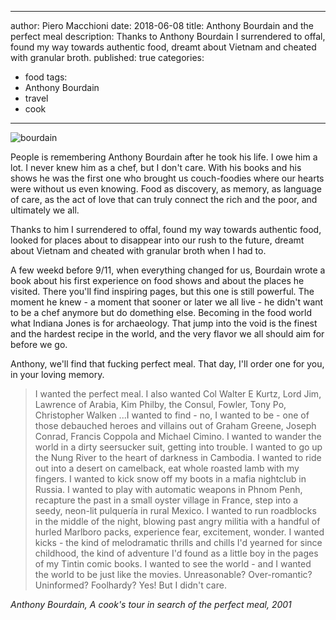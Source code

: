 
---
author: Piero Macchioni
date: 2018-06-08
title: Anthony Bourdain and the perfect meal
description: Thanks to Anthony Bourdain I surrendered to offal, found my way towards authentic food, dreamt about Vietnam and cheated with granular broth.
published: true
categories:
- food
tags:
- Anthony Bourdain
- travel
- cook
---

![bourdain](/images/vault/bourdain.png)

People is remembering Anthony Bourdain after he took his life. I owe him a lot. I never knew him as a chef, but I don't care. With his books and his shows he was the first one who brought us couch-foodies where our hearts were without us even knowing. Food as discovery, as memory, as language of care, as the act of love that can truly connect the rich and the poor, and ultimately we all.  

Thanks to him I surrendered to offal, found my way towards authentic food, looked for places about to disappear into our rush to the future, dreamt about Vietnam and cheated with granular broth when I had to. 

A few weekd before 9/11, when everything changed for us, Bourdain wrote a book about his first experience on food shows and about the places he visited. There you'll find inspiring pages, but this one is still powerful. The moment he knew - a moment that sooner or later we all live - he didn't want to be a chef anymore but do domething else. Becoming in the food world what Indiana Jones is for archaeology. That jump into the void is the finest and the hardest recipe in the world, and the very flavor we all should aim for before we go. 

Anthony, we'll find that fucking perfect meal. That day, I'll order one for you, in your loving memory. 

>I wanted the perfect meal. I also wanted Col Walter E Kurtz, Lord Jim, Lawrence of Arabia, Kim Philby, the Consul, Fowler, Tony Po, Christopher Walken ...I wanted to find - no, I wanted to be - one of those debauched heroes and villains out of Graham Greene, Joseph Conrad, Francis Coppola and Michael Cimino. I wanted to wander the world in a dirty seersucker suit, getting into trouble.
I wanted to go up the Nung River to the heart of darkness in Cambodia. I wanted to ride out into a desert on camelback, eat whole roasted lamb with my fingers. I wanted to kick snow off my boots in a mafia nightclub in Russia. I wanted to play with automatic weapons in Phnom Penh, recapture the past in a small oyster village in France, step into a seedy, neon-lit pulquería in rural Mexico. I wanted to run roadblocks in the middle of the night, blowing past angry militia with a handful of hurled Marlboro packs, experience fear, excitement, wonder. I wanted kicks - the kind of melodramatic thrills and chills I'd yearned for since childhood, the kind of adventure I'd found as a little boy in the pages of my Tintin comic books. I wanted to see the world - and I wanted the world to be just like the movies.
Unreasonable? Over-romantic? Uninformed? Foolhardy?
Yes! But I didn't care. 

<a class="fa fa-book-o"></a><em> Anthony Bourdain, A cook's tour in search of the perfect meal, 2001</em>
